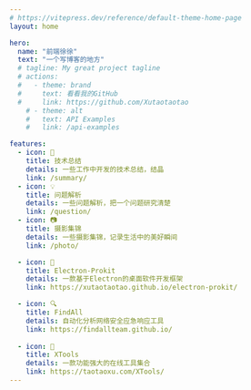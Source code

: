 ```yaml
---
# https://vitepress.dev/reference/default-theme-home-page
layout: home

hero:
  name: "前端徐徐"
  text: "一个写博客的地方"
  # tagline: My great project tagline
  # actions:
  #   - theme: brand
  #     text: 看看我的GitHub
  #     link: https://github.com/Xutaotaotao
    # - theme: alt
    #   text: API Examples
    #   link: /api-examples

features:
  - icon: 📖
    title: 技术总结
    details: 一些工作中开发的技术总结，结晶
    link: /summary/
  - icon: 💡
    title: 问题解析
    details: 一些问题解析，把一个问题研究清楚
    link: /question/
  - icon: 📷
    title: 摄影集锦
    details: 一些摄影集锦，记录生活中的美好瞬间
    link: /photo/

  - icon: 🔧
    title: Electron-Prokit
    details: 一款基于Electron的桌面软件开发框架 
    link: https://xutaotaotao.github.io/electron-prokit/

  - icon: 🔍
    title: FindAll
    details: 自动化分析网络安全应急响应工具
    link: https://findallteam.github.io/
  
  - icon: 🧰
    title: XTools
    details: 一款功能强大的在线工具集合
    link: https://taotaoxu.com/XTools/
---
```


